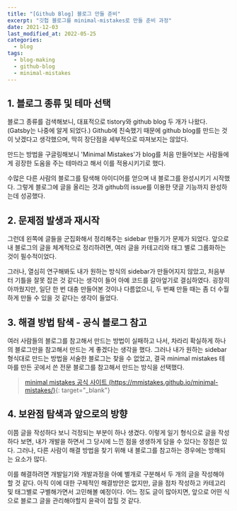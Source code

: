 ```yaml
---
title: "[Github Blog] 블로그 만들 준비"
excerpt: "깃헙 블로그를 minimal-mistakes로 만들 준비 과정"
date: 2021-12-03
last_modified_at: 2022-05-25
categories:
  - blog
tags:
  - blog-making
  - github-blog
  - minimal-mistakes
---
```


## 1. 블로그 종류 및 테마 선택

블로그 종류를 검색해보니, 대표적으로 tistory와 github blog 두 개가 나왔다. (Gatsby는 나중에 알게 되었다.) Github에 친숙했기 때문에 github blog를 만드는 것이 낫겠다고 생각했으며, 딱히 장단점을 세부적으로 따져보지는 않았다. 

만드는 방법을 구글링해보니 'Minimal Mistakes'가 blog를 처음 만들어보는 사람들에게 굉장한 도움을 주는 테마라고 해서 이를 적용시키기로 했다. 

수많은 다른 사람의 블로그를 탐색해 아이디어를 얻으며 내 블로그를 완성시키기 시작했다. 그렇게 블로그에 글을 올리는 것과 github의 issue를 이용한 댓글 기능까지 완성하는데 성공했다.

## 2. 문제점 발생과 재시작

그런데 왼쪽에 글들을 군집화해서 정리해주는 sidebar 만들기가 문제가 되었다. 앞으로 내 블로그의 글을 체계적으로 정리하려면, 여러 글을 카테고리와 태그 별로 그룹화하는 것이 필수적이었다. 

그러나, 열심히 연구해봐도 내가 원하는 방식의 sidebar가 만들어지지 않았고, 처음부터 기틀을 잘못 잡은 것 같다는 생각이 들어 아예 코드를 갈아엎기로 결심하였다. 굉장히 아까웠지만, 일단 한 번 대충 만들어본 것이나 다름없으니, 두 번째 만들 때는 좀 더 수월하게 만들 수 있을 것 같다는 생각이 들었다.

## 3. 해결 방법 탐색 - 공식 블로그 참고

여러 사람들의 블로그를 참고해서 만드는 방법이 실패하고 나서, 차라리 확실하게 하나의 블로그만을 참고해서 만드는 게 좋겠다는 생각을 했다. 그러나 내가 원하는 sidebar 형식대로 만드는 방법을 서술한 블로그는 찾을 수 없었고, 결국 minimal mistakes 테마를 만든 곳에서 쓴 전문 블로그를 참고해서 만드는 방식을 선택했다.

> [minimal mistakes 공식 사이트 (https://mmistakes.github.io/minimal-mistakes/)](https://mmistakes.github.io/minimal-mistakes/){: target="_blank"}

## 4. 보완점 탐색과 앞으로의 방향

이쯤 글을 작성하다 보니 걱정되는 부분이 하나 생겼다. 이렇게 일기 형식으로 글을 작성하다 보면, 내가 개발을 하면서 그 당시에 느낀 점을 생생하게 담을 수 있다는 장점은 있다. 그러나, 다른 사람이 해결 방법을 찾기 위해 내 블로그를 참고하는 경우에는 방해되는 요소가 많다. 

이를 해결하려면 개발일기와 개발과정을 아예 별개로 구분해서 두 개의 글을 작성해야 할 것 같다. 아직 이에 대한 구체적인 해결방안은 없지만, 글을 점차 작성하고 카테고리 및 태그별로 구별해가면서 고민해볼 예정이다. 어느 정도 글이 많아지면, 앞으로 어떤 식으로 블로그 글을 관리해야할지 윤곽이 잡힐 것 같다.
